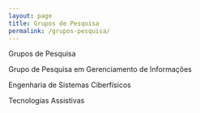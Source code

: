 ```yaml
---
layout: page
title: Grupos de Pesquisa
permalink: /grupos-pesquisa/
---
```


Grupos de Pesquisa

Grupo de Pesquisa em Gerenciamento de Informações

Engenharia de Sistemas Ciberfísicos

Tecnologias Assistivas